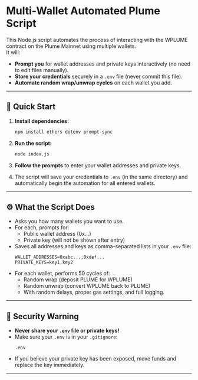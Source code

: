 # Multi-Wallet Automated Plume Script

This Node.js script automates the process of interacting with the WPLUME contract on the Plume Mainnet using multiple wallets.  
It will:

- **Prompt you** for wallet addresses and private keys interactively (no need to edit files manually).
- **Store your credentials** securely in a `.env` file (never commit this file).
- **Automate random wrap/unwrap cycles** on each wallet you add.

---

## 🚀 Quick Start

1. **Install dependencies:**

    ```bash
    npm install ethers dotenv prompt-sync
    ```

2. **Run the script:**

    ```bash
    node index.js
    ```

3. **Follow the prompts** to enter your wallet addresses and private keys.

4. The script will save your credentials to `.env` (in the same directory) and automatically begin the automation for all entered wallets.

---

## ⚙️ What the Script Does

- Asks you how many wallets you want to use.
- For each, prompts for:
    - Public wallet address (0x...)
    - Private key (will not be shown after entry)
- Saves all addresses and keys as comma-separated lists in your `.env` file:
    ```
    WALLET_ADDRESSES=0xabc...,0xdef...
    PRIVATE_KEYS=key1,key2
    ```
- For each wallet, performs 50 cycles of:
    - Random wrap (deposit PLUME for WPLUME)
    - Random unwrap (convert WPLUME back to PLUME)
    - With random delays, proper gas settings, and full logging.

---

## 🔐 Security Warning

- **Never share your `.env` file or private keys!**
- Make sure your `.env` is in your `.gitignore`:
    ```
    .env
    ```
- If you believe your private key has been exposed, move funds and replace the key immediately.

---


